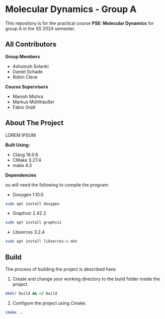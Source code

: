 # Molecular Dynamics - Group A

This repository is for the practical course **PSE: Molecular Dynamics** for group A in the SS 2024 semester.

## All Contributors

**Group Members**

- Ashutosh Solanki
- Daniel Schade
- Robin Cleve

**Course Supervisors**

- Manish Mishra
- Markus Mühlhäußer
- Fabio Gratl

## About The Project

LOREM IPSUM

**Built Using:**

- Clang 16.0.6
- CMake 3.27.4
- make 4.3

**Dependencies**

ou will need the following to compile the program:

- Doxygen 1.10.0

```bash
sudo apt install doxygen
```

- Graphviz 2.42.2

```bash
sudo apt install graphviz
```

- Libxerces 3.2.4

```bash
sudo apt install libxerces-c-dev
```

## Build

The process of building the project is described here:

1. Create and change your working directory to the build folder inside the project.
```bash
mkdir build && cd build
```
2. Configure the project using Cmake.
```bash
cmake ..
```